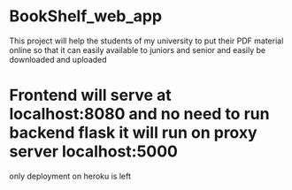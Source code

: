 # BookShelf_web_app
This project will help the students of my university to put their PDF material online so that  it can easily available to juniors and senior and easily be downloaded and uploaded

# Frontend will serve at localhost:8080 and no need to run backend flask it will run on proxy server localhost:5000
only deployment on heroku is left
